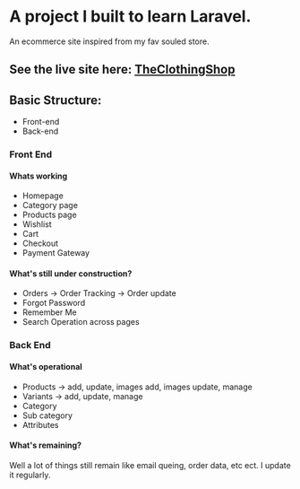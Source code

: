 
# A project I built to learn Laravel.

An ecommerce site inspired from my fav souled store.

## See the live site here: [TheClothingShop](http://157.173.220.30/)

## Basic Structure:
- Front-end 
- Back-end

### Front End
#### Whats working
- Homepage
- Category page
- Products page
- Wishlist
- Cart
- Checkout
- Payment Gateway
#### What's still under construction?
- Orders -> Order Tracking -> Order update
- Forgot Password
- Remember Me
- Search Operation across pages

### Back End
#### What's operational
- Products -> add, update, images add, images update, manage
- Variants -> add, update, manage
- Category
- Sub category
- Attributes

#### What's remaining?
Well a lot of things still remain like email queing, order data, etc ect.
I update it regularly.

